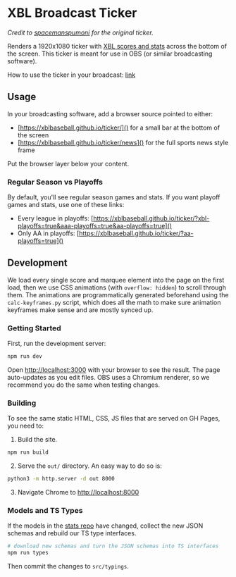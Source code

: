# XBL Broadcast Ticker

_Credit to [spacemanspumoni](https://github.com/spacemanspumoni/xbl-ticker) for the original ticker._

Renders a 1920x1080 ticker with [XBL scores and stats](https://www.xblbaseball.com) across the bottom of the screen. This ticker is meant for use in OBS (or similar broadcasting software).

How to use the ticker in your broadcast: [link](https://github.com/xblbaseball/ticker/wiki/How-to-use-the-ticker-in-OBS)

## Usage

In your broadcasting software, add a browser source pointed to either:

* [https://xblbaseball.github.io/ticker/]() for a small bar at the bottom of the screen
* [https://xblbaseball.github.io/ticker/news]() for the full sports news style frame

Put the browser layer below your content.

### Regular Season vs Playoffs

By default, you'll see regular season games and stats. If you want playoff games and stats, use one of these links:

* Every league in playoffs: [https://xblbaseball.github.io/ticker/?xbl-playoffs=true&aaa-playoffs=true&aa-playoffs=true]()
* Only AA in playoffs: [https://xblbaseball.github.io/ticker/?aa-playoffs=true]()

## Development

We load every single score and marquee element into the page on the first load, then we use CSS animations (with `overflow: hidden`) to scroll through them. The animations are programmatically generated beforehand using the `calc-keyframes.py` script, which does all the math to make sure animation keyframes make sense and are mostly synced up.

### Getting Started

First, run the development server:

```bash
npm run dev
```

Open [http://localhost:3000](http://localhost:3000) with your browser to see the result. The page auto-updates as you edit files. OBS uses a Chromium renderer, so we recommend you do the same when testing changes.

### Building

To see the same static HTML, CSS, JS files that are served on GH Pages, you need to:

1. Build the site.
  ```bash
  npm run build
  ```
2. Serve the `out/` directory. An easy way to do so is:
  ```bash
  python3 -m http.server -d out 8000
  ```
3. Navigate Chrome to [http://localhost:8000](http://localhost:8000)

### Models and TS Types

If the models in the [stats repo](https://github.com/xblbaseball/stats) have changed, collect the new JSON schemas and rebuild our TS type interfaces.

```sh
# download new schemas and turn the JSON schemas into TS interfaces
npm run types
```

Then commit the changes to `src/typings`.
